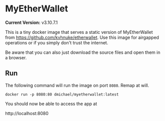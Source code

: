 # MyEtherWallet

**Current Version:** v3.10.7.1

This is a tiny docker image that serves a static version of MyEtherWallet from https://github.com/kvhnuke/etherwallet. Use this image for airgapped operations or if you simply don't trust the internet.

Be aware that you can also just download the source files and open them in a browser.

## Run

The following command will run the image on port `8080`. Remap at will.

```
docker run -p 8080:80 dmichael/myetherwallet:latest
```

You should now be able to access the app at

http://localhost:8080